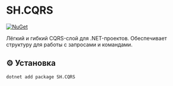 # SH.CQRS

[![NuGet](https://img.shields.io/nuget/v/SH.CQRS.svg)](https://www.nuget.org/packages/SH.CQRS)

Лёгкий и гибкий CQRS-слой для .NET-проектов. Обеспечивает структуру для работы с запросами и командами.

## ⚙️ Установка

```bash
dotnet add package SH.CQRS
```
